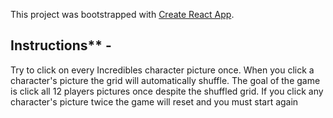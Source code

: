 This project was bootstrapped with [Create React App](https://github.com/facebook/create-react-app).

## Instructions** - 
Try to click on every Incredibles character picture once. When you click a character's picture the grid will automatically shuffle. The goal of the game is click all 12 players pictures once despite the shuffled grid. If you click any character's picture twice the game will reset and you must start again




